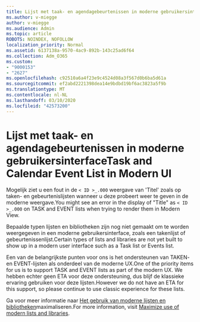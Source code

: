 ```yaml
---
title: Lijst met taak- en agendagebeurtenissen in moderne gebruikersinterface
ms.author: v-miegge
author: v-miegge
ms.audience: Admin
ms.topic: article
ROBOTS: NOINDEX, NOFOLLOW
localization_priority: Normal
ms.assetid: 6137138a-9570-4ac9-892b-143c25ad6f64
ms.collection: Adm_O365
ms.custom:
- "9000153"
- "2627"
ms.openlocfilehash: c92510a6a4f23e9c4524d08a3f567d0b6ba5d61a
ms.sourcegitcommit: ef2abd2221398dea14e9bdbd19bf6ac3823a5f9b
ms.translationtype: MT
ms.contentlocale: nl-NL
ms.lasthandoff: 03/10/2020
ms.locfileid: "42573200"
---
```

# <a name="task-and-calendar-event-list-in-modern-ui"></a><span data-ttu-id="00a45-102">Lijst met taak- en agendagebeurtenissen in moderne gebruikersinterface</span><span class="sxs-lookup"><span data-stu-id="00a45-102">Task and Calendar Event List in Modern UI</span></span>

<span data-ttu-id="00a45-103">Mogelijk ziet u een fout in de `< ID >_.000` weergave van 'Titel' zoals op taken- en gebeurtenislijsten wanneer u deze probeert weer te geven in de moderne weergave.</span><span class="sxs-lookup"><span data-stu-id="00a45-103">You might see an error in the display of "Title" as `< ID >_.000` on TASK and EVENT lists when trying to render them in Modern View.</span></span>

<span data-ttu-id="00a45-104">Bepaalde typen lijsten en bibliotheken zijn nog niet gemaakt om te worden weergegeven in een moderne gebruikersinterface, zoals een takenlijst of gebeurtenissenlijst.</span><span class="sxs-lookup"><span data-stu-id="00a45-104">Certain types of lists and libraries are not yet built to show up in a modern user interface such as a Task list or Events list.</span></span>

<span data-ttu-id="00a45-105">Een van de belangrijkste punten voor ons is het ondersteunen van TAKEN- en EVENT-lijsten als onderdeel van de moderne UX.</span><span class="sxs-lookup"><span data-stu-id="00a45-105">One of the priority items for us is to support TASK and EVENT lists as part of the modern UX.</span></span> <span data-ttu-id="00a45-106">We hebben echter geen ETA voor deze ondersteuning, dus blijf de klassieke ervaring gebruiken voor deze lijsten.</span><span class="sxs-lookup"><span data-stu-id="00a45-106">However we do not have an ETA for this support, so please continue to use classic experience for these lists.</span></span>

<span data-ttu-id="00a45-107">Ga voor meer informatie naar [Het gebruik van moderne lijsten en bibliotheken](https://docs.microsoft.com/sharepoint/dev/transform/modernize-userinterface-lists-and-libraries)maximaliseren.</span><span class="sxs-lookup"><span data-stu-id="00a45-107">For more information, visit [Maximize use of modern lists and libraries](https://docs.microsoft.com/sharepoint/dev/transform/modernize-userinterface-lists-and-libraries).</span></span>
